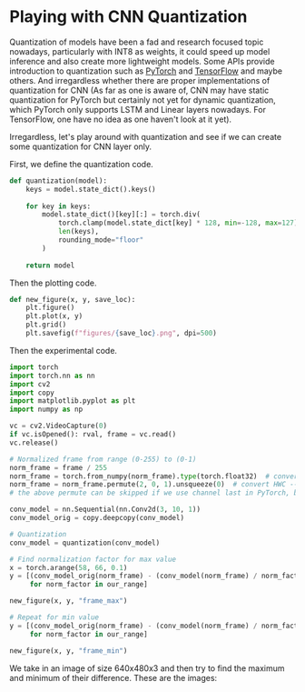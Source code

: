 # Playing with CNN Quantization

Quantization of models have been a fad and research focused topic nowadays, particularly with INT8 as weights, it could speed up model inference and also create more lightweight models. Some APIs provide introduction to quantization such as [PyTorch](https://pytorch.org/blog/introduction-to-quantization-on-pytorch/) and [TensorFlow](https://www.tensorflow.org/lite/performance/post_training_quantization) and maybe others. And irregardless whether there are proper implementations of quantization for CNN (As far as one is aware of, CNN may have static quantization for PyTorch but certainly not yet for dynamic quantization, which PyTorch only supports LSTM and Linear layers nowadays. For TensorFlow, one have no idea as one haven't look at it yet). 

Irregardless, let's play around with quantization and see if we can create some quantization for CNN layer only. 

First, we define the quantization code. 

```python
def quantization(model):
    keys = model.state_dict().keys()
    
    for key in keys:
        model.state_dict()[key][:] = torch.div(
            torch.clamp(model.state_dict[key] * 128, min=-128, max=127),
            len(keys), 
            rounding_mode="floor"
        )
        
    return model
```

Then the plotting code. 

```python
def new_figure(x, y, save_loc):
    plt.figure()
    plt.plot(x, y)
    plt.grid()
    plt.savefig(f"figures/{save_loc}.png", dpi=500)
```

Then the experimental code. 

```python
import torch
import torch.nn as nn
import cv2
import copy
import matplotlib.pyplot as plt
import numpy as np

vc = cv2.VideoCapture(0)
if vc.isOpened(): rval, frame = vc.read()
vc.release()

# Normalized frame from range (0-255) to (0-1)
norm_frame = frame / 255
norm_frame = torch.from_numpy(norm_frame).type(torch.float32)  # convert to Tensor, type Float32. 
norm_frame = norm_frame.permute(2, 0, 1).unsqueeze(0)  # convert HWC --> CHW then NCHW (expected PyTorch input)
# the above permute can be skipped if we use channel last in PyTorch, but let's not do that and make things simple. 

conv_model = nn.Sequential(nn.Conv2d(3, 10, 1))
conv_model_orig = copy.deepcopy(conv_model)

# Quantization
conv_model = quantization(conv_model)

# Find normalization factor for max value
x = torch.arange(58, 66, 0.1)
y = [(conv_model_orig(norm_frame) - (conv_model(norm_frame) / norm_factor)).max()
     for norm_factor in our_range]

new_figure(x, y, "frame_max")

# Repeat for min value
y = [(conv_model_orig(norm_frame) - (conv_model(norm_frame) / norm_factor)).min()
     for norm_factor in our_range]

new_figure(x, y, "frame_min")
```

We take in an image of size 640x480x3 and then try to find the maximum and minimum of their difference. These are the images: 

